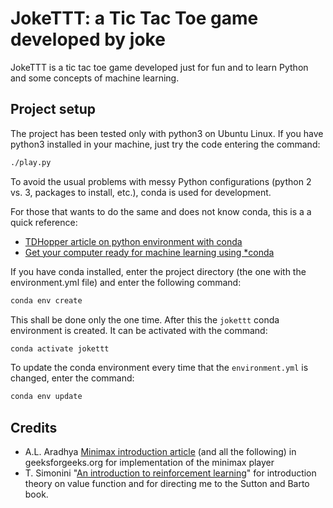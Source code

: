 # JokeTTT: a Tic Tac Toe game developed by joke

JokeTTT is a tic tac toe game developed just for fun and to learn Python and some concepts of machine learning.

## Project setup

The project has been tested only with python3 on Ubuntu Linux. If you have python3 installed in your machine, just try the code entering the command:

```bash
./play.py
```

To avoid the usual problems with messy Python configurations (python 2 vs. 3, packages to install, etc.), conda is used for development.

For those that wants to do the same and does not know conda, this is a a quick reference:

- [TDHopper article on python environment with conda]
- [Get your computer ready for machine learning using *conda]

If you have conda installed, enter the project directory (the one with the environment.yml file) and enter the following command:

```bash
conda env create
```

This shall be done only the one time. After this the ```jokettt``` conda environment is created. It can be activated with the command:

```bash
conda activate jokettt
```

To update the conda environment every time that the ```environment.yml``` is changed, enter the command:

```bash
conda env update
```

## Credits

- A.L. Aradhya [Minimax introduction article] (and all the following) in geeksforgeeks.org for implementation of the minimax player
- T. Simonini "[An introduction to reinforcement learning]" for introduction theory on value function and for directing me to the Sutton and Barto book.

[TDHopper article on python environment with conda]: https://tdhopper.com/blog/my-python-environment-workflow-with-conda/
[Get your computer ready for machine learning using *conda]: https://towardsdatascience.com/get-your-computer-ready-for-machine-learning-how-what-and-why-you-should-use-anaconda-miniconda-d213444f36d6
[Minimax introduction article]: https://www.geeksforgeeks.org/minimax-algorithm-in-game-theory-set-1-introduction/
[An introduction to reinforcement learning]: https://medium.com/free-code-camp/an-introduction-to-reinforcement-learning-4339519de419
